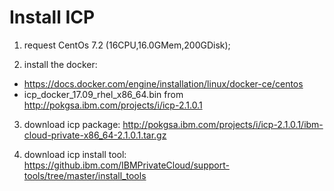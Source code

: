 Install ICP
===============================================

1. request CentOs 7.2 (16CPU,16.0GMem,200GDisk);

2. install the docker:

  - https://docs.docker.com/engine/installation/linux/docker-ce/centos
  - icp_docker_17.09_rhel_x86_64.bin from http://pokgsa.ibm.com/projects/i/icp-2.1.0.1
  
3. download icp package: http://pokgsa.ibm.com/projects/i/icp-2.1.0.1/ibm-cloud-private-x86_64-2.1.0.1.tar.gz

4. download icp install tool: https://github.ibm.com/IBMPrivateCloud/support-tools/tree/master/install_tools
